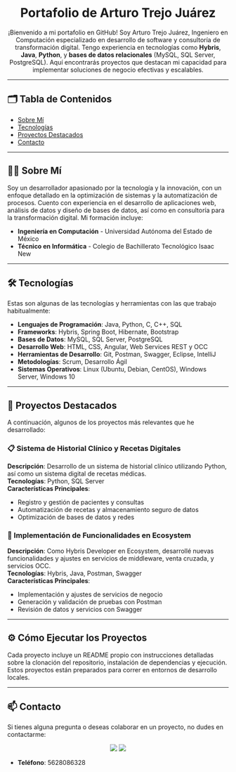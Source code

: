 
<h1 align="center">Portafolio de Arturo Trejo Juárez</h1>

<p align="center">
  ¡Bienvenido a mi portafolio en GitHub! Soy Arturo Trejo Juárez, Ingeniero en Computación especializado en desarrollo de software y consultoría de transformación digital. Tengo experiencia en tecnologías como <strong>Hybris</strong>, <strong>Java</strong>, <strong>Python</strong>, y <strong>bases de datos relacionales</strong> (MySQL, SQL Server, PostgreSQL). Aquí encontrarás proyectos que destacan mi capacidad para implementar soluciones de negocio efectivas y escalables.
</p>

---

## 🗂️ Tabla de Contenidos

- [Sobre Mí](#sobre-mí)
- [Tecnologías](#tecnologías)
- [Proyectos Destacados](#proyectos-destacados)
- [Contacto](#contacto)

---

## 🧑‍💻 Sobre Mí


Soy un desarrollador apasionado por la tecnología y la innovación, con un enfoque detallado en la optimización de sistemas y la automatización de procesos. Cuento con experiencia en el desarrollo de aplicaciones web, análisis de datos y diseño de bases de datos, así como en consultoría para la transformación digital. Mi formación incluye:

- **Ingeniería en Computación** - Universidad Autónoma del Estado de México
- **Técnico en Informática** - Colegio de Bachillerato Tecnológico Isaac New

---

## 🛠️ Tecnologías


Estas son algunas de las tecnologías y herramientas con las que trabajo habitualmente:

- **Lenguajes de Programación**: Java, Python, C, C++, SQL
- **Frameworks**: Hybris, Spring Boot, Hibernate, Bootstrap
- **Bases de Datos**: MySQL, SQL Server, PostgreSQL
- **Desarrollo Web**: HTML, CSS, Angular, Web Services REST y OCC
- **Herramientas de Desarrollo**: Git, Postman, Swagger, Eclipse, IntelliJ
- **Metodologías**: Scrum, Desarrollo Ágil
- **Sistemas Operativos**: Linux (Ubuntu, Debian, CentOS), Windows Server, Windows 10

---

## 🌟 Proyectos Destacados

A continuación, algunos de los proyectos más relevantes que he desarrollado:

### 📋 Sistema de Historial Clínico y Recetas Digitales


**Descripción**: Desarrollo de un sistema de historial clínico utilizando Python, así como un sistema digital de recetas médicas.  
**Tecnologías**: Python, SQL Server  
**Características Principales**:
- Registro y gestión de pacientes y consultas
- Automatización de recetas y almacenamiento seguro de datos
- Optimización de bases de datos y redes

### 💼 Implementación de Funcionalidades en Ecosystem



**Descripción**: Como Hybris Developer en Ecosystem, desarrollé nuevas funcionalidades y ajustes en servicios de middleware, venta cruzada, y servicios OCC.  
**Tecnologías**: Hybris, Java, Postman, Swagger  
**Características Principales**:
- Implementación y ajustes de servicios de negocio
- Generación y validación de pruebas con Postman
- Revisión de datos y servicios con Swagger

---

## ⚙️ Cómo Ejecutar los Proyectos

Cada proyecto incluye un README propio con instrucciones detalladas sobre la clonación del repositorio, instalación de dependencias y ejecución. Estos proyectos están preparados para correr en entornos de desarrollo locales.

---

## 📫 Contacto

Si tienes alguna pregunta o deseas colaborar en un proyecto, no dudes en contactarme:

<p align="center">
  <a href="mailto:arturotrejo99@gmail.com"><img src="https://img.shields.io/badge/Email-arturotrejo99@gmail.com-red?style=flat-square&logo=gmail"></a>
  <a href="www.linkedin.com/in/arturo-trejo-7a4a0825a"><img src="https://img.shields.io/badge/LinkedIn-Perfil-0077B5?style=flat-square&logo=linkedin"></a>
</p>

- **Teléfono**: 5628086328
